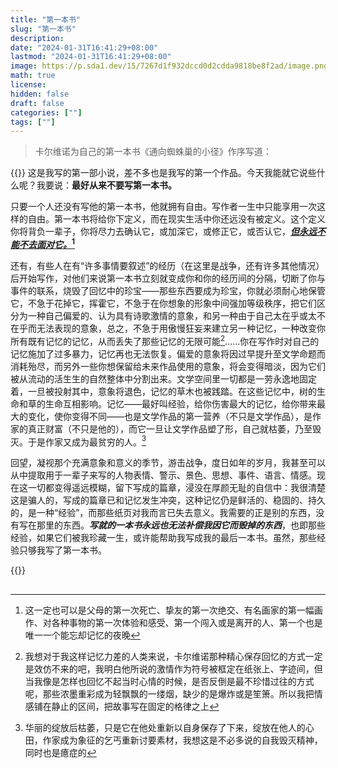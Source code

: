 ```yaml
---
title: "第一本书"
slug: "第一本书"
description: 
date: "2024-01-31T16:41:29+08:00"
lastmod: "2024-01-31T16:41:29+08:00"
image: https://p.sda1.dev/15/7267d1f932dccd0d2cdda9818be8f2ad/image.png
math: true
license: 
hidden: false
draft: false 
categories: [""]
tags: [""]
---
```


> 卡尔维诺为自己的第一本书《通向蜘蛛巢的小径》作序写道：

{{<quote>}}
这是我写的第一部小说，差不多也是我写的第一个作品。今天我能就它说些什么呢？我要说：**最好从来不要写第一本书。**

只要一个人还没有写他的第一本书，他就拥有自由。写作者一生中只能享用一次这样的自由。第一本书将给你下定义，而在现实生活中你还远没有被定义。这个定义你将背负一辈子，你将尽力去确认它，或加深它，或修正它，或否认它，<u><b><cite>但永远不能不去面对它。</u>[^1]</cite></b>

[^1]: 这一定也可以是父母的第一次死亡、挚友的第一次绝交、有名画家的第一幅画作、对各种事物的第一次体验和感受、第一个闯入或是离开的人、第一个也是唯一一个能忘却记忆的夜晚



还有，有些人在有“许多事情要叙述”的经历（在这里是战争，还有许多其他情况）后开始写作，对他们来说第一本书立刻就变成你和你的经历间的分隔，切断了你与事件的联系，烧毁了回忆中的珍宝——那些东西要成为珍宝，你就必须耐心地保管它，不急于花掉它，挥霍它，不急于在你想象的形象中间强加等级秩序，把它们区分为一种自己偏爱的、认为具有诗歌激情的意象，和另一种由于自己太在乎或太不在乎而无法表现的意象，总之，不急于用傲慢狂妄来建立另一种记忆，一种改变你所有既有记忆的记忆，从而丢失了那些记忆的无限可能[^2]……你在写作时对自己的记忆施加了过多暴力，记忆再也无法恢复。偏爱的意象将因过早提升至文学命题而消耗殆尽，而另外一些你想保留给未来作品使用的意象，将会变得暗淡，因为它们被从流动的活生生的自然整体中分割出来。文学空间里一切都是一劳永逸地固定着，一旦被投射其中，意象将退色，记忆的草木也被践踏。在这些记忆中，树的生命和草的生命互相影响。记忆——最好叫经验，给你伤害最大的记忆，给你带来最大的变化，使你变得不同——也是文学作品的第一营养（不只是文学作品），是作家的真正财富（不只是他的），而它一旦让文学作品塑了形，自己就枯萎，乃至毁灭。于是作家又成为最贫穷的人。[^3]

[^2]: 我想对于我这样记忆力差的人类来说，卡尔维诺那种精心保存回忆的方式一定是效仿不来的吧，我明白他所说的激情作为符号被框定在纸张上、字迹间，但当我像是怎样也回忆不起当时心情的时候，是否反倒是最不珍惜过往的方式呢，那些浓墨重彩成为轻飘飘的一缕烟，缺少的是爆炸或是笙箫。所以我把情感铺在静止的区间，把故事写在固定的格律之上

[^3]: 华丽的绽放后枯萎，只是它在他处重新以自身保存了下来，绽放在他人的心田，作家成为象征的乞丐重新讨要素材，我想这是不必多说的自我毁灭精神，同时也是癔症的

回望，凝视那个充满意象和意义的季节，游击战争，度日如年的岁月，我甚至可以从中提取用于一辈子来写的人物表情、警示、景色、思想、事件、语言、情感。现在这一切都变得遥远模糊，留下写成的篇章，浸没在厚颜无耻的自信中：我很清楚这是骗人的，写成的篇章已和记忆发生冲突，这种记忆仍是鲜活的、稳固的、持久的，是一种“经验”，而那些纸页对我而言已失去意义。我需要的正是别的东西，没有写在那里的东西。***写就的一本书永远也无法补偿我因它而毁掉的东西***，也即那些经验，如果它们被我珍藏一生，或许能帮助我写成我的最后一本书。虽然，那些经验只够我写了第一本书。

[^4]: 

{{</quote>}}


## 